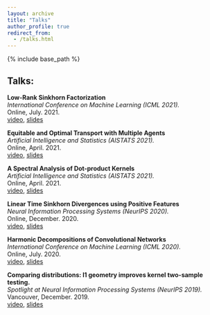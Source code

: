 ```yaml
---
layout: archive
title: "Talks"
author_profile: true
redirect_from:
  - /talks.html
---
```


{% include base_path %}

## Talks:
**Low-Rank Sinkhorn Factorization**  
*International Conference on Machine Learning (ICML 2021).*  
Online, July. 2021.  
[video](https://slideslive.com/38958764), [slides](slides_presentation_LOT_icml_2021.pdf)  

**Equitable and Optimal Transport with Multiple Agents**  
*Artificial Intelligence and Statistics (AISTATS 2021).*  
Online, April. 2021.    
[video](https://slideslive.com/38953126), [slides](/files/slide_presentation_eot_aistats_2021.pdf)  

 **A Spectral Analysis of Dot-product Kernels**  
 *Artificial Intelligence and Statistics (AISTATS 2021).*   
 Online, April. 2021.  
[video](https://slideslive.com/38953261), [slides](/files/slide_presentation_dotk_aistats_2021.pdf)  
  
**Linear Time Sinkhorn Divergences using Positive Features**  
*Neural Information Processing Systems (NeurIPS 2020).*  
Online, December. 2020.  
[video](https://slideslive.com/38937455), [slides](/files/slide_presentation_neurips_2020.pdf)  

**Harmonic Decompositions of Convolutional Networks**      
*International Conference on Machine Learning (ICML 2020).*   
Online, July. 2020.  
[video](https://slideslive.com/38927908), [slides](/files/Oral_ICML_CNN_2020.pdf)

**Comparing distributions: l1 geometry improves kernel two-sample testing.**    
*Spotlight at Neural Information Processing Systems (NeurIPS 2019).*  
Vancouver, December. 2019.  
[video](https://slideslive.com/38923049), [slides](/files/spotlight_NeurIPS_2019.pdf) 


